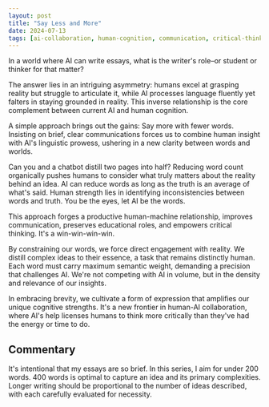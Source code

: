 ```yaml
---
layout: post
title: "Say Less and More"
date: 2024-07-13
tags: [ai-collaboration, human-cognition, communication, critical-thinking]
---
```


In a world where AI can write essays, what is the writer's role–or student or thinker for that matter?

The answer lies in an intriguing asymmetry: humans excel at grasping reality but struggle to articulate it, while AI processes language fluently yet falters in staying grounded in reality. This inverse relationship is the core complement between current AI and human cognition.

A simple approach brings out the gains: Say more with fewer words. Insisting on brief, clear communications forces us to combine human insight with AI's linguistic prowess, ushering in a new clarity between words and worlds.

Can you and a chatbot distill two pages into half? Reducing word count organically pushes humans to consider what truly matters about the reality behind an idea. AI can reduce words as long as the truth is an average of what's said. Human strength lies in identifying inconsistencies between words and truth. You be the eyes, let AI be the words.

This approach forges a productive human-machine relationship, improves communication, preserves educational roles, and empowers critical thinking. It's a win-win-win-win.

By constraining our words, we force direct engagement with reality. We distill complex ideas to their essence, a task that remains distinctly human. Each word must carry maximum semantic weight, demanding a precision that challenges AI. We're not competing with AI in volume, but in the density and relevance of our insights.

In embracing brevity, we cultivate a form of expression that amplifies our unique cognitive strengths. It's a new frontier in human-AI collaboration, where AI's help licenses humans to think more critically than they've had the energy or time to do.

## Commentary

It's intentional that my essays are so brief. In this series, I aim for under 200 words. 400 words is optimal to capture an idea and its primary complexities. Longer writing should be proportional to the number of ideas described, with each carefully evaluated for necessity.

[^1]: This post explores the evolving role of human writers and thinkers in an age where AI can generate lengthy essays, proposing a focus on concise, insightful communication.

[^2]: The author highlights a key asymmetry between human and AI capabilities: humans' superior grasp of reality versus AI's language processing skills, suggesting a complementary relationship.

[^3]: The concept of "saying more with fewer words" is presented as a strategy to leverage both human insight and AI's linguistic abilities, potentially leading to clearer, more impactful communication.

[^4]: The post advocates for using brevity as a tool to engage more directly with reality and distill complex ideas, positioning this as a uniquely human strength in the face of AI's capabilities.

[^5]: The author concludes by framing this approach as a new frontier in human-AI collaboration, where AI assistance can free humans to think more critically and express ideas more precisely.
